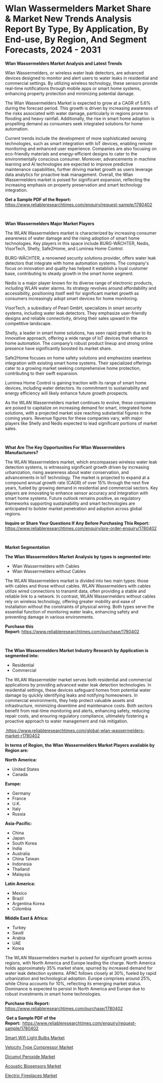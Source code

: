 <p><h1>Wlan Wassermelders Market Share & Market New Trends Analysis Report By Type, By Application, By End-use, By Region, And Segment Forecasts, 2024 - 2031</h1></p><p><strong>Wlan Wassermelders Market Analysis and Latest Trends</strong></p>
<p><p>Wlan Wassermelders, or wireless water leak detectors, are advanced devices designed to monitor and alert users to water leaks in residential and commercial settings. By utilizing wireless technology, these sensors provide real-time notifications through mobile apps or smart home systems, enhancing property protection and minimizing potential damage.</p><p>The Wlan Wassermelders Market is expected to grow at a CAGR of 5.6% during the forecast period. This growth is driven by increasing awareness of the risks associated with water damage, particularly in regions prone to flooding and heavy rainfall. Additionally, the rise in smart home adoption is propelling demand as consumers seek integrated solutions for home automation.</p><p>Current trends include the development of more sophisticated sensing technologies, such as smart integration with IoT devices, enabling remote monitoring and enhanced user experience. Companies are also focusing on eco-friendly materials and energy-efficient designs to cater to the environmentally conscious consumer. Moreover, advancements in machine learning and AI technologies are expected to improve predictive maintenance capabilities, further driving market growth as users leverage data analytics for proactive leak management. Overall, the Wlan Wassermelders market is poised for significant expansion, reflecting the increasing emphasis on property preservation and smart technology integration.</p></p>
<p><strong>Get a Sample PDF of the Report:&nbsp;</strong> <a href="https://www.reliableresearchtimes.com/enquiry/request-sample/1780402?utm_campaign=1386&utm_medium=2&utm_source=Github&utm_content=ia&utm_term=09102024&utm_id=wlan-wassermelders">https://www.reliableresearchtimes.com/enquiry/request-sample/1780402</a></p>
<p>&nbsp;</p>
<p><strong>Wlan Wassermelders Major Market Players</strong></p>
<p><p>The WLAN Wassermelders market is characterized by increasing consumer awareness of water damage and the rising adoption of smart home technologies. Key players in this space include BURG-WÄCHTER, Nedis, VisorTech, Shelly, Safe2Home, and Luminea Home Control.</p><p>BURG-WÄCHTER, a renowned security solutions provider, offers water leak detectors that integrate with home automation systems. The company's focus on innovation and quality has helped it establish a loyal customer base, contributing to steady growth in the smart home segment.</p><p>Nedis is a major player known for its diverse range of electronic products, including WLAN water alarms. Its strategy revolves around affordability and accessibility, positioning itself well for significant market growth as consumers increasingly adopt smart devices for home monitoring. </p><p>VisorTech, a subsidiary of Pearl GmbH, specializes in smart security systems, including water leak detectors. They emphasize user-friendly designs and reliable connectivity, driving their sales upward in the competitive landscape. </p><p>Shelly, a leader in smart home solutions, has seen rapid growth due to its innovative approach, offering a wide range of IoT devices that enhance home automation. The company’s robust product lineup and strong online presence have significantly boosted its market share.</p><p>Safe2Home focuses on home safety solutions and emphasizes seamless integration with existing smart home systems. Their specialized offerings cater to a growing market seeking comprehensive home protection, contributing to their swift expansion.</p><p>Luminea Home Control is gaining traction with its range of smart home devices, including water detectors. Its commitment to sustainability and energy efficiency will likely enhance future growth prospects.</p><p>As the WLAN Wassermelders market continues to evolve, these companies are poised to capitalize on increasing demand for smart, integrated home solutions, with a projected market size reaching substantial figures in the coming years. Revenue figures for these companies vary, with major players like Shelly and Nedis expected to lead significant portions of market sales.</p></p>
<p>&nbsp;</p>
<p><strong>What Are The Key Opportunities For Wlan Wassermelders Manufacturers?</strong></p>
<p><p>The WLAN Wassermelders market, which encompasses wireless water leak detection systems, is witnessing significant growth driven by increasing urbanization, rising awareness about water conservation, and advancements in IoT technology. The market is projected to expand at a compound annual growth rate (CAGR) of over 15% through the next five years, fueled by growing demand in residential and commercial sectors. Key players are innovating to enhance sensor accuracy and integration with smart home systems. Future outlook remains positive, as regulatory frameworks supporting sustainability and smart technologies are anticipated to bolster market penetration and adoption across global regions.</p></p>
<p><strong>Inquire or Share Your Questions If Any Before Purchasing This Report:</strong> <a href="https://www.reliableresearchtimes.com/enquiry/pre-order-enquiry/1780402?utm_campaign=1386&utm_medium=2&utm_source=Github&utm_content=ia&utm_term=09102024&utm_id=wlan-wassermelders">https://www.reliableresearchtimes.com/enquiry/pre-order-enquiry/1780402</a></p>
<p>&nbsp;</p>
<p><strong>Market Segmentation</strong></p>
<p><strong>The Wlan Wassermelders Market Analysis by types is segmented into:</strong></p>
<p><ul><li>Wlan Wassermelders with Cables</li><li>Wlan Wassermelders without Cables</li></ul></p>
<p><p>The WLAN Wassermelders market is divided into two main types: those with cables and those without cables. WLAN Wassermelders with cables utilize wired connections to transmit data, often providing a stable and reliable link to a network. In contrast, WLAN Wassermelders without cables rely on wireless technology, offering greater mobility and ease of installation without the constraints of physical wiring. Both types serve the essential function of monitoring water leaks, enhancing safety and preventing damage in various environments.</p></p>
<p><strong>Purchase this Report:&nbsp;</strong><a href="https://www.reliableresearchtimes.com/purchase/1780402?utm_campaign=1386&utm_medium=2&utm_source=Github&utm_content=ia&utm_term=09102024&utm_id=wlan-wassermelders">https://www.reliableresearchtimes.com/purchase/1780402</a></p>
<p>&nbsp;</p>
<p><strong>The Wlan Wassermelders Market Industry Research by Application is segmented into:</strong></p>
<p><ul><li>Residential</li><li>Commercial</li></ul></p>
<p><p>The WLAN Wassermelder market serves both residential and commercial applications by providing advanced water leak detection technologies. In residential settings, these devices safeguard homes from potential water damage by quickly identifying leaks and notifying homeowners. In commercial environments, they help protect valuable assets and infrastructure, minimizing downtime and maintenance costs. Both sectors benefit from real-time monitoring and alerts, enhancing safety, reducing repair costs, and ensuring regulatory compliance, ultimately fostering a proactive approach to water management and risk mitigation.</p></p>
<p><a href="https://www.reliableresearchtimes.com/global-wlan-wassermelders-market-r1780402?utm_campaign=1386&utm_medium=2&utm_source=Github&utm_content=ia&utm_term=09102024&utm_id=wlan-wassermelders">&nbsp;https://www.reliableresearchtimes.com/global-wlan-wassermelders-market-r1780402</a></p>
<p><strong>In terms of Region, the Wlan Wassermelders Market Players available by Region are:</strong></p>
<p>
    <p> <strong> North America: </strong>
        <ul>
            <li>United States</li>
            <li>Canada</li>
        </ul>
        </p> 
    <p> <strong> Europe: </strong>
        <ul>
            <li>Germany</li>
            <li>France</li>
            <li>U.K.</li>
            <li>Italy</li>
            <li>Russia</li>
        </ul>
        </p> 
    <p> <strong> Asia-Pacific: </strong>
        <ul>
            <li>China</li>
            <li>Japan</li>
            <li>South Korea</li>
            <li>India</li>
            <li>Australia</li>
            <li>China Taiwan</li>
            <li>Indonesia</li>
            <li>Thailand</li>
            <li>Malaysia</li>
        </ul>
        </p> 
    <p> <strong> Latin America: </strong>
        <ul>
            <li>Mexico</li>
            <li>Brazil</li>
            <li>Argentina Korea</li>
            <li>Colombia</li>
        </ul>
        </p> 
    <p> <strong> Middle East & Africa: </strong>
        <ul>
            <li>Turkey</li>
            <li>Saudi</li>
            <li>Arabia</li>
            <li>UAE</li>
            <li>Korea</li>
        </ul>
    </p>
    </p>
<p><p>The WLAN Wassermelders market is poised for significant growth across regions, with North America and Europe leading the charge. North America holds approximately 35% market share, spurred by increased demand for water leak detection systems. APAC follows closely at 30%, fueled by rapid urbanization and technological adoption. Europe comprises around 25%, while China accounts for 10%, reflecting its emerging market status. Dominance is expected to persist in North America and Europe due to robust investments in smart home technologies.</p></p>
<p><strong>Purchase this Report: </strong><a href="https://www.reliableresearchtimes.com/purchase/1780402?utm_campaign=1386&utm_medium=2&utm_source=Github&utm_content=ia&utm_term=09102024&utm_id=wlan-wassermelders">https://www.reliableresearchtimes.com/purchase/1780402</a></p>
<p>&nbsp;<strong>Get a Sample PDF of the Report:&nbsp;&nbsp;</strong><a href="https://www.reliableresearchtimes.com/enquiry/request-sample/1780402?utm_campaign=1386&utm_medium=2&utm_source=Github&utm_content=ia&utm_term=09102024&utm_id=wlan-wassermelders">https://www.reliableresearchtimes.com/enquiry/request-sample/1780402</a></p>
<p><strong></strong></p>
<p><p><a href="https://www.linkedin.com/pulse/smart-wifi-light-bulbs-value-chain-analysis-from-raw-materials-0hg4e?utm_campaign=1386&utm_medium=2&utm_source=Github&utm_content=ia&utm_term=09102024&utm_id=wlan-wassermelders">Smart Wifi Light Bulbs Market</a></p><p><a href="https://github.com/hgf64gh/Market-Research-Report-List-1/blob/main/velocity-type-compressor-market.md?utm_campaign=1386&utm_medium=2&utm_source=Github&utm_content=ia&utm_term=09102024&utm_id=wlan-wassermelders">Velocity Type Compressor Market</a></p><p><a href="https://www.linkedin.com/pulse/growth-drivers-dicumyl-peroxide-market-comprehensive-study-products-cqgee?utm_campaign=1386&utm_medium=2&utm_source=Github&utm_content=ia&utm_term=09102024&utm_id=wlan-wassermelders">Dicumyl Peroxide Market</a></p><p><a href="https://www.linkedin.com/pulse/acoustic-biosensors-ecosystem-mapping-innovation-value-ocfwe?utm_campaign=1386&utm_medium=2&utm_source=Github&utm_content=ia&utm_term=09102024&utm_id=wlan-wassermelders">Acoustic Biosensors Market</a></p><p><a href="https://www.linkedin.com/pulse/electric-fireplaces-industry-insights-report-analyzing-fb9ce?utm_campaign=1386&utm_medium=2&utm_source=Github&utm_content=ia&utm_term=09102024&utm_id=wlan-wassermelders">Electric Fireplaces Market</a></p></p>
